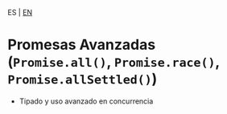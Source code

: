 <!-- MULTILANGUAJE MENU START -->
ES | [EN](https://lckpig.gitbook.io/practical-dev-handbook/typescript/async-javascript/advanced-promises)
<!-- MULTILANGUAJE MENU END -->

# Promesas Avanzadas (`Promise.all()`, `Promise.race()`, `Promise.allSettled()`)

- Tipado y uso avanzado en concurrencia 